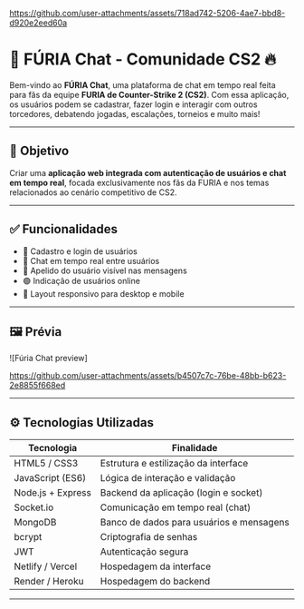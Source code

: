 
https://github.com/user-attachments/assets/718ad742-5206-4ae7-bbd8-d920e2eed60a
# 🐍 FÚRIA Chat - Comunidade CS2 🔥

Bem-vindo ao **FÚRIA Chat**, uma plataforma de chat em tempo real feita para fãs da equipe **FURIA de Counter-Strike 2 (CS2)**. Com essa aplicação, os usuários podem se cadastrar, fazer login e interagir com outros torcedores, debatendo jogadas, escalações, torneios e muito mais!

---

## 🎯 Objetivo

Criar uma **aplicação web integrada com autenticação de usuários e chat em tempo real**, focada exclusivamente nos fãs da FURIA e nos temas relacionados ao cenário competitivo de CS2.

---

## ✅ Funcionalidades

- 🔐 Cadastro e login de usuários
- 💬 Chat em tempo real entre usuários
- 🔎 Apelido do usuário visível nas mensagens
- 🟢 Indicação de usuários online
- 📱 Layout responsivo para desktop e mobile


---

## 🖼️ Prévia

![Fúria Chat preview]

https://github.com/user-attachments/assets/b4507c7c-76be-48bb-b623-2e8855f668ed



---

## ⚙️ Tecnologias Utilizadas

| Tecnologia         | Finalidade                           |
|--------------------|--------------------------------------|
| HTML5 / CSS3       | Estrutura e estilização da interface |
| JavaScript (ES6)   | Lógica de interação e validação      |
| Node.js + Express  | Backend da aplicação (login e socket)|
| Socket.io          | Comunicação em tempo real (chat)     |
| MongoDB            | Banco de dados para usuários e mensagens |
| bcrypt             | Criptografia de senhas               |
| JWT                | Autenticação segura                  |
| Netlify / Vercel   | Hospedagem da interface              |
| Render / Heroku    | Hospedagem do backend                |

---


